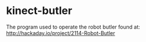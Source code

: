 kinect-butler
=============

The program used to operate the robot butler found at: http://hackaday.io/project/2114-Robot-Butler
